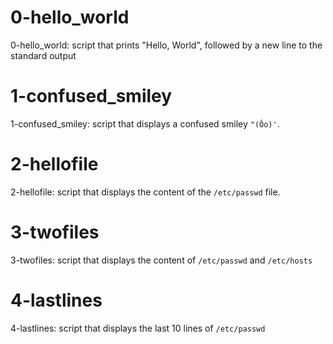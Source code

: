 # 0-hello_world

0-hello_world: script that prints "Hello, World", followed by a new line to the standard output

# 1-confused_smiley

1-confused_smiley: script that displays a confused smiley `"(Ôo)'`.

# 2-hellofile

2-hellofile: script that displays the content of the `/etc/passwd` file.

# 3-twofiles

3-twofiles: script that displays the content of `/etc/passwd` and `/etc/hosts`

# 4-lastlines

4-lastlines: script that displays the last 10 lines of `/etc/passwd`
